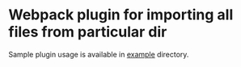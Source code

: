 # Webpack plugin for importing all files from particular dir

Sample plugin usage is available in [example](https://github.com/ziomecka/import-all-webpack-plugin/tree/work/example) directory.
